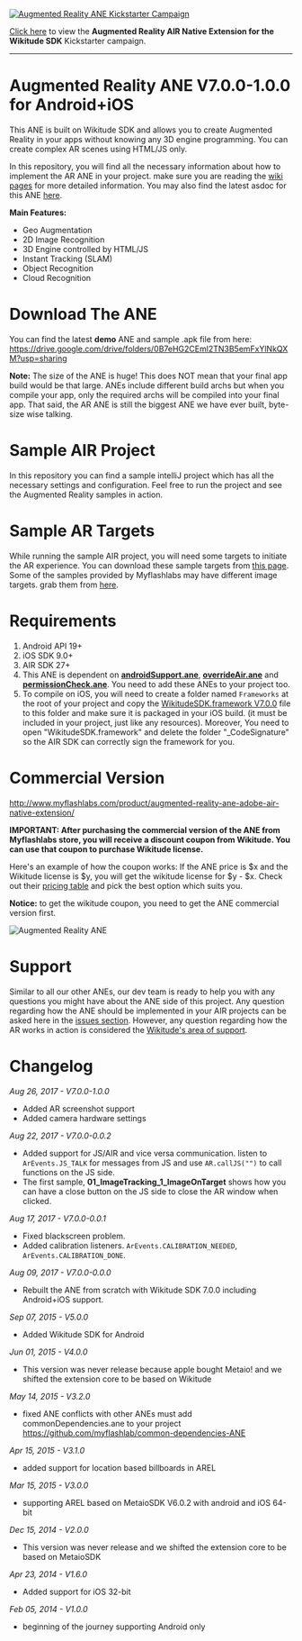 [![Augmented Reality ANE Kickstarter Campaign](http://www.myflashlabs.com/wp-content/uploads/2015/11/myflashlabs-AR-ane_rewards.jpg)](http://kck.st/2uIZkUE)

[Click here](http://kck.st/2uIZkUE) to view the **Augmented Reality AIR Native Extension for the Wikitude SDK** Kickstarter campaign.

---

# Augmented Reality ANE V7.0.0-1.0.0 for Android+iOS

This ANE is built on Wikitude SDK and allows you to create Augmented Reality in your apps without knowing any 3D engine programming. You can create complex AR scenes using HTML/JS only.

In this repository, you will find all the necessary information about how to implement the AR ANE in your project. make sure you are reading the [wiki pages](https://github.com/myflashlab/AR-ANE-Samples/wiki) for more detailed information. You may also find the latest asdoc for this ANE [here](http://myflashlab.github.io/asdoc/com/myflashlab/air/extensions/ar/package-detail.html).

**Main Features:**

* Geo Augmentation
* 2D Image Recognition
* 3D Engine controlled by HTML/JS
* Instant Tracking (SLAM)
* Object Recognition
* Cloud Recognition

# Download The ANE

You can find the latest **demo** ANE and sample .apk file from here: https://drive.google.com/drive/folders/0B7eHG2CEml2TN3B5emFxYlNkQXM?usp=sharing

**Note:** The size of the ANE is huge! This does NOT mean that your final app build would be that large. ANEs include different build archs but when you compile your app, only the required archs will be compiled into your final app. That said, the AR ANE is still the biggest ANE we have ever built, byte-size wise talking.

# Sample AIR Project

In this repository you can find a sample intelliJ project which has all the necessary settings and configuration. Feel free to run the project and see the Augmented Reality samples in action.

# Sample AR Targets

While running the sample AIR project, you will need some targets to initiate the AR experience. You can download these sample targets from [this page](https://www.wikitude.com/external/doc/documentation/latest/ios/targetimages.html#target-images). Some of the samples provided by Myflashlabs may have different image targets. grab them from [here](https://github.com/myflashlab/AR-ANE-Samples/tree/master/targets).

# Requirements

1. Android API 19+
2. iOS SDK 9.0+
3. AIR SDK 27+
4. This ANE is dependent on **[androidSupport.ane](https://github.com/myflashlab/common-dependencies-ANE/tree/master/androidSupport)**, **[overrideAir.ane](https://github.com/myflashlab/common-dependencies-ANE/tree/master/overridAir)** and **[permissionCheck.ane](https://github.com/myflashlab/PermissionCheck-ANE/tree/master/FD/lib)**. You need to add these ANEs to your project too.
5. To compile on iOS, you will need to create a folder named ```Frameworks``` at the root of your project and copy the [WikitudeSDK.framework V7.0.0](https://cdn.wikitude.com/sdk/7_0_0/WikitudeSDK_iOS_7-0-0_2017-07-12_18-00-55.zip) file to this folder and make sure it is packaged in your iOS build. (it must be included in your project, just like any resources). Moreover, You need to open "WikitudeSDK.framework" and delete the folder "_CodeSignature" so the AIR SDK can correctly sign the framework for you.

# Commercial Version

http://www.myflashlabs.com/product/augmented-reality-ane-adobe-air-native-extension/

**IMPORTANT: After purchasing the commercial version of the ANE from Myflashlabs store, you will receive a discount coupon from Wikitude. You can use that coupon to purchase Wikitude license.**

Here's an example of how the coupon works: If the ANE price is $x and the Wikitude license is $y, you will get the wikitude license for $y - $x. Check out their [pricing table](https://www.wikitude.com/store/) and pick the best option which suits you.

**Notice:** to get the wikitude coupon, you need to get the ANE commercial version first.

![Augmented Reality ANE](http://www.myflashlabs.com/wp-content/uploads/2015/11/product_adobe-air-ane-augmented-reality-1-595x738.jpg)

# Support

Similar to all our other ANEs, our dev team is ready to help you with any questions you might have about the ANE side of this project. Any question regarding how the ANE should be implemented in your AIR projects can be asked here in the [issues section](https://github.com/myflashlab/AR-ANE-Samples/issues). However,  any question regarding how the AR works in action is considered the [Wikitude's area of support](https://support.wikitude.com/support/home).

# Changelog

*Aug 26, 2017 - V7.0.0-1.0.0*

* Added AR screenshot support
* Added camera hardware settings

*Aug 22, 2017 - V7.0.0-0.0.2*

* Added support for JS/AIR and vice versa communication. listen to ```ArEvents.JS_TALK``` for messages from JS and use ```AR.callJS("")``` to call functions on the JS side.
* The first sample, **01_ImageTracking_1_ImageOnTarget** shows how you can have a close button on the JS side to close the AR window when clicked.


*Aug 17, 2017 - V7.0.0-0.0.1*

* Fixed blackscreen problem.
* Added calibration listeners. ```ArEvents.CALIBRATION_NEEDED```, ```ArEvents.CALIBRATION_DONE```.

*Aug 09, 2017 - V7.0.0-0.0.0*

* Rebuilt the ANE from scratch with Wikitude SDK 7.0.0 including Android+iOS support.

*Sep 07, 2015 - V5.0.0*

* Added Wikitude SDK for Android

*Jun 01, 2015 - V4.0.0*

* This version was never release because apple bought Metaio! and we shifted the extension core to be based on Wikitude

*May 14, 2015 - V3.2.0*

* fixed ANE conflicts with other ANEs must add commonDependencies.ane to your project https://github.com/myflashlab/common-dependencies-ANE

*Apr 15, 2015 - V3.1.0*

* added support for location based billboards in AREL

*Mar 15, 2015 - V3.0.0*

* supporting AREL based on MetaioSDK V6.0.2 with android and iOS 64-bit

*Dec 15, 2014 - V2.0.0*

* This version was never release and we shifted the extension core to be based on MetaioSDK

*Apr 23, 2014 - V1.6.0*

* Added support for iOS 32-bit

*Feb 05, 2014 - V1.0.0*

* beginning of the journey supporting Android only
